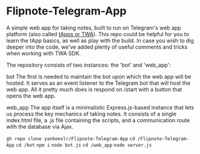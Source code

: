 # Flipnote-Telegram-App
A simple web app for taking notes, built to run on Telegram's web app platform (also called [tApps or TWA](https://docs.twa.dev/docs/introduction/about-platform")).
This repo could be helpful for you to learn the tApp basics, as well as play with the build.
In case you wish to dig deeper into the code, we've added plenty of useful comments and tricks when working with TWA SDK.

The repository consists of two instances: the 'bot' and 'web_app':

bot
The first is needed to maintain the bot upon which the web app will be hosted. It serves as an event listener to the Telegram bot that will host the web app. All it pretty much does is respond on /start with a button that opens the web app.

web_app
The app itself is a minimalistic Express.js-based instance that lets us process the key mechanics of taking notes. It consists of a single index.html file, a .js file containing the scripts, and a communication route with the database via Ajax.



```gh repo clone yankeexlr/Flipnote-Telegram-App```
```cd /Flipnote-Telegram-App```
```cd /bot```
```npm i```
```node bot.js```
```cd /web_app```
```node server.js```



